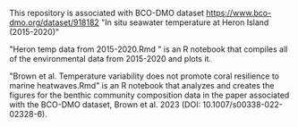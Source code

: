 This repository is associated with BCO-DMO dataset https://www.bco-dmo.org/dataset/918182 "In situ seawater temperature at Heron Island (2015-2020)"

"Heron temp data from 2015-2020.Rmd " is an R notebook that compiles all of the environmental data from 2015-2020 and plots it.

"Brown et al. Temperature variability does not promote coral resilience to marine heatwaves.Rmd" is an R notebook that analyzes and creates the figures for the benthic community composition data in the paper associated with the BCO-DMO dataset, Brown et al. 2023 (DOI: 10.1007/s00338-022-02328-6).
